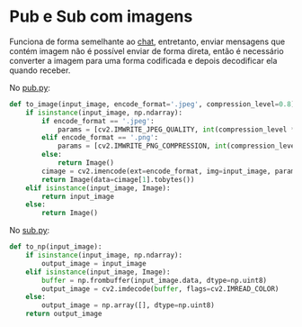 # Pub e Sub com imagens

Funciona de forma semelhante ao [chat][1], entretanto, enviar mensagens que contém imagem não é possível enviar de forma direta, então é necessário converter a imagem para uma forma codificada e depois decodificar ela quando receber.

No [pub.py][2]:
```py
def to_image(input_image, encode_format='.jpeg', compression_level=0.8):
    if isinstance(input_image, np.ndarray):
        if encode_format == '.jpeg':
            params = [cv2.IMWRITE_JPEG_QUALITY, int(compression_level * (100 - 0) + 0)]
        elif encode_format == '.png':
            params = [cv2.IMWRITE_PNG_COMPRESSION, int(compression_level * (9 - 0) + 0)]
        else:
            return Image()
        cimage = cv2.imencode(ext=encode_format, img=input_image, params=params)
        return Image(data=cimage[1].tobytes())
    elif isinstance(input_image, Image):
        return input_image
    else:
        return Image()
```

No [sub.py][3]:

```py
def to_np(input_image):
    if isinstance(input_image, np.ndarray):
        output_image = input_image
    elif isinstance(input_image, Image):
        buffer = np.frombuffer(input_image.data, dtype=np.uint8)
        output_image = cv2.imdecode(buffer, flags=cv2.IMREAD_COLOR)
    else:
        output_image = np.array([], dtype=np.uint8)
    return output_image
```
[1]: chat-com-rabbitmq/README.md
[2]: pub-sub-images/pub/pub.py
[3]: pub-sub-images/sub/sub.py